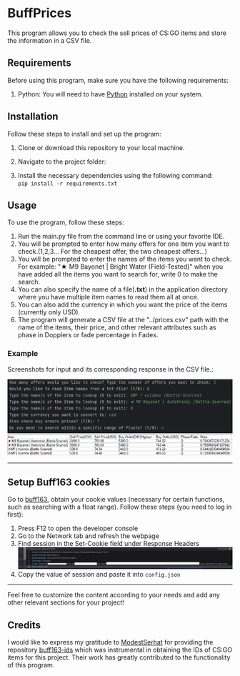 # BuffPrices

This program allows you to check the sell prices of CS:GO items and store the information in a CSV file.

## Requirements

Before using this program, make sure you have the following requirements:

1. Python: You will need to have [Python](https://www.python.org/) installed on your system.

## Installation

Follow these steps to install and set up the program:

1. Clone or download this repository to your local machine.

2. Navigate to the project folder:

3. Install the necessary dependencies using the following command:</br>
`pip install -r requirements.txt`

## Usage

To use the program, follow these steps:

1. Run the main.py file from the command line or using your favorite IDE.
2. You will be prompted to enter how many offers for one item you want to check.(1,2,3... For the cheapest offer, the two cheapest offers...)
3. You will be prompted to enter the names of the items you want to check. For example: "★ M9 Bayonet | Bright Water (Field-Tested)" when you have added all the items you want to search for, write 0 to make the search.
4. You can also specify the name of a file(**.txt**) in the application directory where you have multiple item names to read them all at once.
5. You can also add the currency in which you want the price of the items (currently only USD).
6. The program will generate a CSV file at the "../prices.csv" path with the name of the items, their price, and other relevant attributes such as phase in Dopplers or fade percentage in Fades.

### Example
Screenshots for input and its corresponding response in the CSV file.:

![input_example](/images/example.PNG)
![response](/images/resp.PNG)

---

## Setup Buff163 cookies

 Go to [buff163](https://buff.163.com), obtain your cookie values (necessary for certain functions, such as searching with a float range). Follow these steps (you need to log in first):

1. Press F12 to open the developer console
2. Go to the Network tab and refresh the webpage
3. Find session in the Set-Cookie field under Response Headers ![cookies_img](images/buff.PNG)
4. Copy the value of session and paste it into `config.json`

---
Feel free to customize the content according to your needs and add any other relevant sections for your project!

## Credits

I would like to express my gratitude to [ModestSerhat](https://github.com/ModestSerhat) for providing the repository [buff163-ids](https://github.com/ModestSerhat/buff163-ids) which was instrumental in obtaining the IDs of CS:GO items for this project. Their work has greatly contributed to the functionality of this program.
